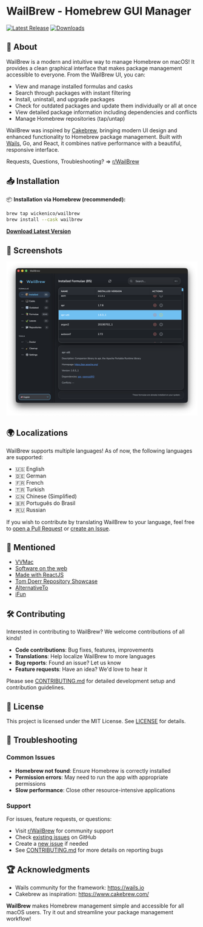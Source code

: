# WailBrew - Homebrew GUI Manager

[![Latest Release](https://img.shields.io/github/v/release/wickenico/WailBrew)](https://github.com/wickenico/WailBrew/releases/latest)
[![Downloads](https://img.shields.io/github/downloads/wickenico/WailBrew/total)](https://github.com/wickenico/WailBrew/releases)

## 🍺 About

WailBrew is a modern and intuitive way to manage Homebrew on macOS! It provides a clean graphical interface that makes package management accessible to everyone. From the WailBrew UI, you can:

- View and manage installed formulas and casks
- Search through packages with instant filtering
- Install, uninstall, and upgrade packages
- Check for outdated packages and update them individually or all at once
- View detailed package information including dependencies and conflicts
- Manage Homebrew repositories (tap/untap)

WailBrew was inspired by [Cakebrew](https://www.cakebrew.com/), bringing modern UI design and enhanced functionality to Homebrew package management. Built with [Wails](https://wails.io), Go, and React, it combines native performance with a beautiful, responsive interface.

Requests, Questions, Troubleshooting? => [r/WailBrew](https://www.reddit.com/r/WailBrew)

## 📥 Installation

📦 **Installation via Homebrew (recommended):**

```bash
brew tap wickenico/wailbrew
brew install --cask wailbrew
```

**[Download Latest Version](https://github.com/wickenico/WailBrew/releases/latest)** 

## 📸 Screenshots

![WailBrew Screenshot](images/Screenshot.png)

## 🌍 Localizations

WailBrew supports multiple languages! As of now, the following languages are supported:

- 🇺🇸 English
- 🇩🇪 German
- 🇫🇷 French
- 🇹🇷 Turkish
- 🇨🇳 Chinese (Simplified)
- 🇧🇷 Português do Brasil
- 🇷🇺 Russian  

If you wish to contribute by translating WailBrew to your language, feel free to [open a Pull Request](https://github.com/wickenico/WailBrew/pulls) or [create an Issue](https://github.com/wickenico/WailBrew/issues).

## 📰 Mentioned

- <a href="https://vvmac.com/wordpress_b/wailbrew-pare-homebrew-dune-interface-graphique/" target="_blank" rel="noopener noreferrer">VVMac</a>
- <a href="https://softwareontheweb.com/product/wailbrew" target="_blank" rel="noopener noreferrer">Software on the web</a>
- <a href="https://madewithreactjs.com/wailbrew" target="_blank" rel="noopener noreferrer">Made with ReactJS</a>
- <a href="https://tom-doerr.github.io/repo_posts/" target="_blank" rel="noopener noreferrer">Tom Doerr Repository Showcase</a>
- <a href="https://alternativeto.net/software/wailbrew/about/" target="_blank" rel="noopener noreferrer">AlternativeTo</a>
- <a href="https://www.ifun.de/wailbrew-einfache-grafische-oberflaeche-fuer-homebrew-266778/" target="_blank" rel="noopener noreferrer">iFun</a>

## 🛠️ Contributing

Interested in contributing to WailBrew? We welcome contributions of all kinds!

- **Code contributions**: Bug fixes, features, improvements
- **Translations**: Help localize WailBrew to more languages
- **Bug reports**: Found an issue? Let us know
- **Feature requests**: Have an idea? We'd love to hear it

Please see [CONTRIBUTING.md](CONTRIBUTING.md) for detailed development setup and contribution guidelines.

## 📝 License

This project is licensed under the MIT License. See [LICENSE](LICENSE) for details.

## 🐛 Troubleshooting
### Common Issues
- **Homebrew not found**: Ensure Homebrew is correctly installed
- **Permission errors**: May need to run the app with appropriate permissions
- **Slow performance**: Close other resource-intensive applications

### Support

For issues, feature requests, or questions:
- Visit [r/WailBrew](https://www.reddit.com/r/WailBrew) for community support
- Check [existing issues](https://github.com/wickenico/WailBrew/issues) on GitHub
- Create a [new issue](https://github.com/wickenico/WailBrew/issues/new) if needed
- See [CONTRIBUTING.md](CONTRIBUTING.md) for more details on reporting bugs

## 🏆 Acknowledgments
- Wails community for the framework: https://wails.io
- Cakebrew as inspiration: https://www.cakebrew.com/

**WailBrew** makes Homebrew management simple and accessible for all macOS users. Try it out and streamline your package management workflow!
